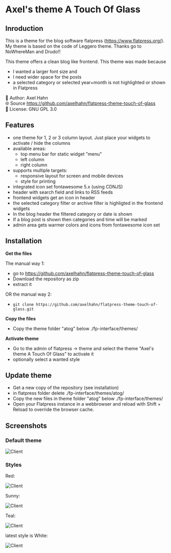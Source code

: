 # Axel's theme A Touch Of Glass

## Inroduction

This is a theme for the blog software flatpress (<https://www.flatpress.org/>). 
My theme is based on the code of Leggero theme. Thanks go to NoWhereMan and Drudo!!

This theme offers a clean blog like frontend. This theme was made because
- I wanted a larger font size and 
- I need wider space for the posts
- a selected category or selected year+month is not highlighted or shown in Flatpress

👤 Author: Axel Hahn \
🌐 Source <https://github.com/axelhahn/flatpress-theme-touch-of-glass> \
📜 License: GNU GPL 3.0

## Features

- one theme for 1, 2 or 3 column layout. Just place your widgets to activate / hide the columns
- available areas: 
  - top menu bar for static widget "menu"
  - left column
  - right column
- supports multiple targets: 
  - responsive layout for screen and mobile devices
  - style for printing
- integrated icon set fontawesome 5.x (using CDNJS)
- header with search field and links to RSS feeds
- frontend widgets get an icon in header
- the selected category filter or archive filter is highligted in the frontend widgets
- In the blog header the filtered category or date is shown
- If a blog post is shown then categories and time will be marked
- admin area gets warmer colors and icons from fontawesome icon set

## Installation

**Get the files**

The manual way 1:

- go to <https://github.com/axelhahn/flatpress-theme-touch-of-glass>
- Download the repository as zip 
- extract it

OR the manual way 2:

- `git clone https://github.com/axelhahn/flatpress-theme-touch-of-glass.git`

**Copy the files**

- Copy the theme folder "atog" below ./fp-interface/themes/

**Activate theme**

- Go to the admin of flatpress -> theme and select the theme "Axel's theme A Touch Of Glass" to activate it
- optionally select a wanted style

## Update theme

- Get a new copy of the repository (see installation)
- in flatpress folder delete ./fp-interface/themes/atog/
- Copy the new files in theme folder "atog" below ./fp-interface/themes/
- Open your Flatpress instance in a webbrowser and reload with Shift + Reload to override the browser cache.

## Screenshots

### Default theme

![Client](atog/blue/preview.png "Blue (default skin)")

### Styles

Red:

![Client](atog/red/preview.png "Red")

Sunny:

![Client](atog/sunny/preview.png "Sunny")

Teal:

![Client](atog/teal/preview.png "Teal")

latest style is White: 

![Client](atog/white/preview.png "White")
